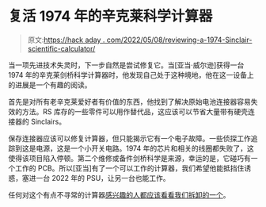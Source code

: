 # 复活 1974 年的辛克莱科学计算器

> 原文:[https://hack aday . com/2022/05/08/reviewing-a-1974-Sinclair-scientific-calculator/](https://hackaday.com/2022/05/08/reviving-a-1974-sinclair-scientific-calculator/)

当一项先进技术失灵时，下一步自然是尝试修复它。当[亚当·威尔逊]获得一台 1974 年的辛克莱剑桥科学计算器时，他发现自己处于这种境地，他在这一设备上的进展是一个有趣的阅读。

首先是对所有老辛克莱爱好者有价值的东西，他找到了解决原始电池连接器容易失效的方法。RS 库存的一些零件可以用作替代品，这应该可以节省大量带有硬壳连接器的 Sinclairs。

保存连接器应该可以修复计算器，但只能揭示它有一个电子故障。一些侦探工作追踪到这是电源，这是一个小开关电路。1974 年的芯片和相关的线圈都失败了，这使得该项目陷入停顿。第二个维修或备件剑桥科学是来源，幸运的是，它碰巧有一个工作的 PCB。所以[亚当]有了一个可以工作的计算器，我们希望他能抵挡住诱惑，塞进一台 2022 年的 PSU，让另一台也能工作。

任何对这个有点不寻常的计算器[感兴趣的人都应该看看我们拆卸的一个](https://hackaday.com/2017/11/01/a-teardown-with-a-twist-1975-sinclair-scientific-calculator/)。